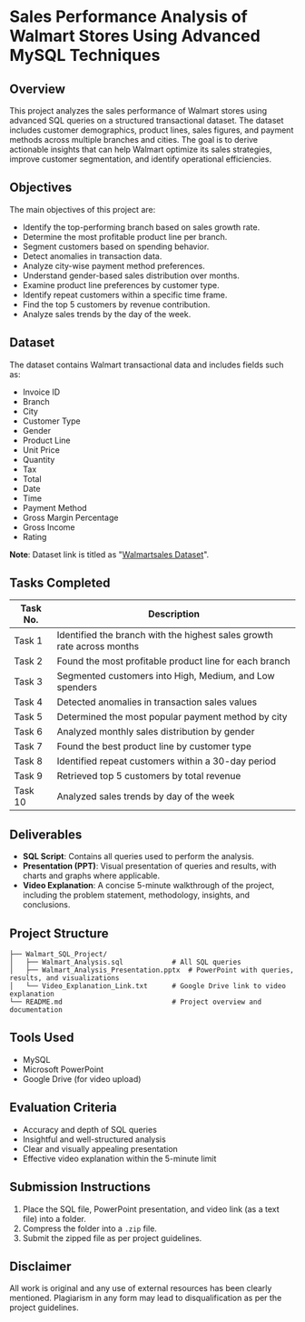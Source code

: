 # Sales Performance Analysis of Walmart Stores Using Advanced MySQL Techniques

## Overview

This project analyzes the sales performance of Walmart stores using advanced SQL queries on a structured transactional dataset. The dataset includes customer demographics, product lines, sales figures, and payment methods across multiple branches and cities. The goal is to derive actionable insights that can help Walmart optimize its sales strategies, improve customer segmentation, and identify operational efficiencies.

## Objectives

The main objectives of this project are:

* Identify the top-performing branch based on sales growth rate.
* Determine the most profitable product line per branch.
* Segment customers based on spending behavior.
* Detect anomalies in transaction data.
* Analyze city-wise payment method preferences.
* Understand gender-based sales distribution over months.
* Examine product line preferences by customer type.
* Identify repeat customers within a specific time frame.
* Find the top 5 customers by revenue contribution.
* Analyze sales trends by the day of the week.

## Dataset

The dataset contains Walmart transactional data and includes fields such as:

* Invoice ID
* Branch
* City
* Customer Type
* Gender
* Product Line
* Unit Price
* Quantity
* Tax
* Total
* Date
* Time
* Payment Method
* Gross Margin Percentage
* Gross Income
* Rating

**Note**: Dataset link is titled as "[Walmartsales Dataset]([url](https://github.com/priyanshsaini2/Performance-Analysis-of-Walmart-Stores-Using-Advanced-MySQL/blob/main/Walmartsales%20Dataset%20-%20walmartsales.csv))".

## Tasks Completed

| Task No. | Description                                                            |
| -------- | ---------------------------------------------------------------------- |
| Task 1   | Identified the branch with the highest sales growth rate across months |
| Task 2   | Found the most profitable product line for each branch                 |
| Task 3   | Segmented customers into High, Medium, and Low spenders                |
| Task 4   | Detected anomalies in transaction sales values                         |
| Task 5   | Determined the most popular payment method by city                     |
| Task 6   | Analyzed monthly sales distribution by gender                          |
| Task 7   | Found the best product line by customer type                           |
| Task 8   | Identified repeat customers within a 30-day period                     |
| Task 9   | Retrieved top 5 customers by total revenue                             |
| Task 10  | Analyzed sales trends by day of the week                               |

## Deliverables

* **SQL Script**: Contains all queries used to perform the analysis.
* **Presentation (PPT)**: Visual presentation of queries and results, with charts and graphs where applicable.
* **Video Explanation**: A concise 5-minute walkthrough of the project, including the problem statement, methodology, insights, and conclusions.

## Project Structure

```
├── Walmart_SQL_Project/
│   ├── Walmart_Analysis.sql            # All SQL queries
│   ├── Walmart_Analysis_Presentation.pptx  # PowerPoint with queries, results, and visualizations
│   └── Video_Explanation_Link.txt      # Google Drive link to video explanation
└── README.md                           # Project overview and documentation
```

## Tools Used

* MySQL
* Microsoft PowerPoint
* Google Drive (for video upload)

## Evaluation Criteria

* Accuracy and depth of SQL queries
* Insightful and well-structured analysis
* Clear and visually appealing presentation
* Effective video explanation within the 5-minute limit

## Submission Instructions

1. Place the SQL file, PowerPoint presentation, and video link (as a text file) into a folder.
2. Compress the folder into a `.zip` file.
3. Submit the zipped file as per project guidelines.

## Disclaimer

All work is original and any use of external resources has been clearly mentioned. Plagiarism in any form may lead to disqualification as per the project guidelines.

